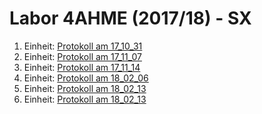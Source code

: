 # Labor 4AHME (2017/18) - SX

1. Einheit: [Protokoll am 17_10_31](plaanm14/README_17_10_31.md)
2. Einheit: [Protokoll am 17_11_07](plaanm14/README_17_11_07.md)
3. Einheit: [Protokoll am 17_11_14](plaanm14/README_17_11_14.md)
4. Einheit: [Protokoll am 18_02_06](plaanm14/README_18_02_06.md)
5. Einheit: [Protokoll am 18_02_13](plaanm14/README_18_02_13.md)
6. Einheit: [Protokoll am 18_02_13](plaanm14/README_18_02_20.md)

